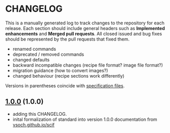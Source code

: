 # CHANGELOG

This is a manually generated log to track changes to the repository for each release. 
Each section should include general headers such as **Implemented enhancements** 
and **Merged pull requests**. All closed issued and bug fixes should be 
represented by the pull requests that fixed them.

 - renamed commands
 - deprecated / removed commands
 - changed defaults
 - backward incompatible changes (recipe file format? image file format?)
 - migration guidance (how to convert images?)
 - changed behaviour (recipe sections work differently)

Versions in parentheses coincide with [specification files](https://sci-f.github.io/spec).

## [1.0.0](https://sci-f.github.io/spec-v1) (1.0.0)
 - adding this CHANGELOG.
 - inital formalization of standard into version 1.0.0 documentation from [vsoch.github.io/scif](https://vsoch.github.io/scif)
